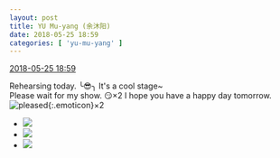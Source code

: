 ```yaml
---
layout: post
title: YU Mu-yang (余沐阳)
date: 2018-05-25 18:59
categories: [ 'yu-mu-yang' ]
---
```


<div class="weibo-info">
  <a href="https://weibo.com/6505651747/GijgkzEbT">2018-05-25 18:59</a>
</div>

Rehearsing today. ╰😎╮ It's a cool stage~  
Please wait for my show. 😏×2 I hope you have a happy day tomorrow. ![pleased](https://img.t.sinajs.cn/t4/appstyle/expression/ext/normal/33/2018new_xixi_org.png){:.emoticon}×2

<!-- more -->

<ul class="weibo-pic-list-1">
  <li class="weibo-pic">
    <a href="//wx4.sinaimg.cn/mw690/0076h3cTgy1frns3b3ihvj31r01r07wh.jpg"><img src="//wx4.sinaimg.cn/thumb150/0076h3cTgy1frns3b3ihvj31r01r07wh.jpg"/></a>
  </li>
  <li class="weibo-pic">
    <a href="//wx3.sinaimg.cn/mw690/0076h3cTgy1frnsbxrlmij31r01r0npf.jpg"><img src="//wx3.sinaimg.cn/thumb150/0076h3cTgy1frnsbxrlmij31r01r0npf.jpg"/></a>
  </li>
  <li class="weibo-pic">
    <a href="//wx1.sinaimg.cn/mw690/0076h3cTgy1frns28zz5qj31r01r0b29.jpg"><img src="//wx1.sinaimg.cn/thumb150/0076h3cTgy1frns28zz5qj31r01r0b29.jpg"/></a>
  </li>
</ul>
